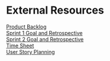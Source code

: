 # External Resources  
<a href="https://docs.google.com/document/d/1G8h-Qv4JCg-ZJiDMxLaUW6sdRuQFSV8IWYjJHN3vPHI/edit#">Product Backlog</a>    
<a href="https://docs.google.com/document/d/1uL5EPDElD6EvVCy4zFpwepmGmEWDWK3WWnrG4qTIV6g/edit">Sprint 1 Goal and Retrospective</a>  
<a href="https://docs.google.com/document/d/1pdQJteVnWVAL5V3V7Dte8qJW_-pEXgQBnWjRWR8HkNQ/edit#">Sprint 2 Goal and Retrospective</a>  
<a href="https://docs.google.com/spreadsheets/d/1-LTINpJ2GDVRR0Hwj1f8zjIifspsaaQ8OYLVjhbZQeU/edit#gid=0">Time Sheet</a>    
<a href="https://lucid.app/lucidspark/22c5e2e0-c940-4f68-b82c-de814b67822a/edit?referringApp=slack&shared=true#">User Story Planning</a>
